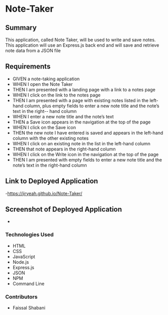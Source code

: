 # Note-Taker

## Summary 
This application, called Note Taker, will be used to write and save notes. This application will use an Express.js back end and will save and retrieve note data from a JSON file

## Requirements 
- GIVEN a note-taking application
- WHEN I open the Note Taker
- THEN I am presented with a landing page with a link to a notes page
- WHEN I click on the link to the notes page
- THEN I am presented with a page with existing notes listed in the left-hand column, plus empty fields to enter a new note title and the note’s text in the right--   hand column
- WHEN I enter a new note title and the note’s text
- THEN a Save icon appears in the navigation at the top of the page
- WHEN I click on the Save icon
- THEN the new note I have entered is saved and appears in the left-hand column with the other existing notes
- WHEN I click on an existing note in the list in the left-hand column
- THEN that note appears in the right-hand column
- WHEN I click on the Write icon in the navigation at the top of the page
- THEN I am presented with empty fields to enter a new note title and the note’s text in the right-hand column

## Link to Deployed Application
-https://jiryeah.github.io/Note-Taker/

## Screenshot of Deployed Application
- 

### Technologies Used
- HTML
- CSS
- JavaScript
- Node.js
- Express.js
- JSON
- NPM
- Command Line

### Contributors 
- Faissal Shabani